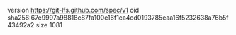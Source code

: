 version https://git-lfs.github.com/spec/v1
oid sha256:67e9997a98818c87fa100e16f1ca4ed0193785eaa16f5232638a76b5f43492a2
size 1081
